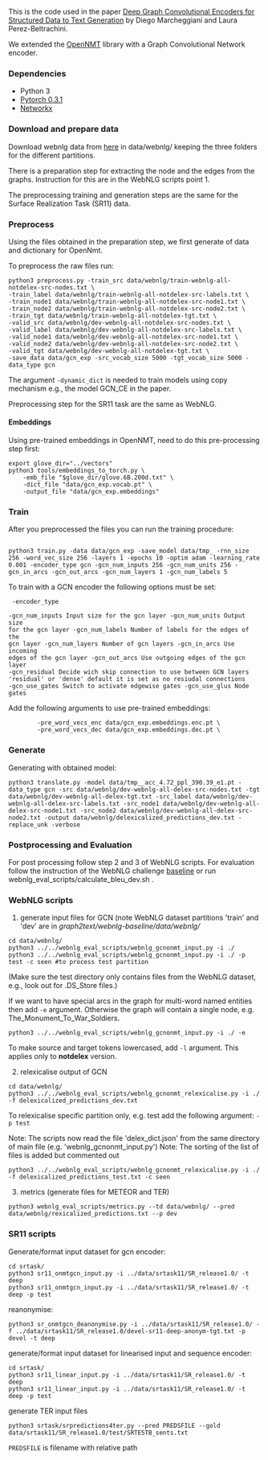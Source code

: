 This is the code used in the paper [Deep Graph Convolutional Encoders for Structured Data to Text Generation](http://aclweb.org/anthology/W18-6501) by Diego Marcheggiani and Laura Perez-Beltrachini.

We extended the [OpenNMT](https://github.com/OpenNMT/OpenNMT-py) library with a Graph Convolutional Network encoder.

### Dependencies
 - Python 3
 - [Pytorch 0.3.1](https://pytorch.org/get-started/locally/)
 - [Networkx](https://networkx.github.io) 


### Download and prepare data


Download webnlg data from [here](https://gitlab.com/shimorina/webnlg-dataset/tree/master/webnlg_challenge_2017)
in data/webnlg/ keeping the three folders for the different partitions.

There is a preparation step for extracting the node and the edges from the graphs.
Instruction for this are in the WebNLG scripts point 1.

The preprocessing training and generation steps are the same for the Surface Realization Task (SR11) data.

### Preprocess

Using the files obtained in the preparation step, we first generate of data and dictionary for OpenNmt.


To preprocess the raw files run:

```
python3 preprocess.py -train_src data/webnlg/train-webnlg-all-notdelex-src-nodes.txt \
-train_label data/webnlg/train-webnlg-all-notdelex-src-labels.txt \
-train_node1 data/webnlg/train-webnlg-all-notdelex-src-node1.txt \
-train_node2 data/webnlg/train-webnlg-all-notdelex-src-node2.txt \
-train_tgt data/webnlg/train-webnlg-all-notdelex-tgt.txt \
-valid_src data/webnlg/dev-webnlg-all-notdelex-src-nodes.txt \
-valid_label data/webnlg/dev-webnlg-all-notdelex-src-labels.txt \
-valid_node1 data/webnlg/dev-webnlg-all-notdelex-src-node1.txt \
-valid_node2 data/webnlg/dev-webnlg-all-notdelex-src-node2.txt \
-valid_tgt data/webnlg/dev-webnlg-all-notdelex-tgt.txt \
-save_data data/gcn_exp -src_vocab_size 5000 -tgt_vocab_size 5000 -data_type gcn 
```

The argument ```-dynamic_dict``` is needed to train models using copy mechanism e.g., the model GCN_CE in the paper.

Preprocessing step for the SR11 task are the same as WebNLG.

#### Embeddings

Using pre-trained embeddings in OpenNMT, need to do this pre-processing step first:
```
export glove_dir="../vectors"
python3 tools/embeddings_to_torch.py \
    -emb_file "$glove_dir/glove.6B.200d.txt" \
    -dict_file "data/gcn_exp.vocab.pt" \
    -output_file "data/gcn_exp.embeddings" 
```

### Train
After you preprocessed the files you can run the training procedure:
```

python3 train.py -data data/gcn_exp -save_model data/tmp_ -rnn_size 256 -word_vec_size 256 -layers 1 -epochs 10 -optim adam -learning_rate 0.001 -encoder_type gcn -gcn_num_inputs 256 -gcn_num_units 256 -gcn_in_arcs -gcn_out_arcs -gcn_num_layers 1 -gcn_num_labels 5
```

To train with a GCN encoder the following options must be set:
<code><pre>
-encoder_type  
-gcn_num_inputs Input size for the gcn layer
-gcn_num_units Output size for the gcn layer
-gcn_num_labels Number of labels for the edges of the gcn layer
-gcn_num_layers Number of gcn layers
-gcn_in_arcs Use incoming edges of the gcn layer
-gcn_out_arcs Use outgoing edges of the gcn layer
-gcn_residual Decide wich skip connection to use between GCN layers 'residual' or 'dense' default it is set as no resiudal connections
-gcn_use_gates  Switch to activate edgewise gates
-gcn_use_glus Node gates
</code></pre>


Add the following arguments to use pre-trained embeddings:
```
        -pre_word_vecs_enc data/gcn_exp.embeddings.enc.pt \
        -pre_word_vecs_dec data/gcn_exp.embeddings.dec.pt \
```

### Generate ###
Generating with obtained model:
```
python3 translate.py -model data/tmp__acc_4.72_ppl_390.39_e1.pt -data_type gcn -src data/webnlg/dev-webnlg-all-delex-src-nodes.txt -tgt data/webnlg/dev-webnlg-all-delex-tgt.txt -src_label data/webnlg/dev-webnlg-all-delex-src-labels.txt -src_node1 data/webnlg/dev-webnlg-all-delex-src-node1.txt -src_node2 data/webnlg/dev-webnlg-all-delex-src-node2.txt -output data/webnlg/delexicalized_predictions_dev.txt -replace_unk -verbose
```

### Postprocessing and Evaluation ###
For post processing follow step 2 and 3 of WebNLG scripts.
For evaluation follow the instruction of the WebNLG challenge [baseline](http://webnlg.loria.fr/pages/baseline.html) or run webnlg_eval_scripts/calculate_bleu_dev.sh .

### WebNLG scripts ###

1. generate input files for GCN (note WebNLG dataset partitions 'train' and 'dev' are in *graph2text/webnlg-baseline/data/webnlg/*
```
cd data/webnlg/
python3 ../../webnlg_eval_scripts/webnlg_gcnonmt_input.py -i ./
python3 ../../webnlg_eval_scripts/webnlg_gcnonmt_input.py -i ./ -p test -c seen #to process test partition
```
(Make sure the test directory only contains files from the WebNLG dataset, e.g., look out for .DS_Store files.)


If we want to have special arcs in the graph for multi-word named entities then add ```-e``` argument.
Otherwise the graph will contain a single node, e.g. The_Monument_To_War_Soldiers.

```
python3 ../../webnlg_eval_scripts/webnlg_gcnonmt_input.py -i ./ -e
```

To make source and target tokens lowercased, add ```-l``` argument. This applies only to **notdelex** version.

2. relexicalise output of GCN
```
cd data/webnlg/
python3 ../../webnlg_eval_scripts/webnlg_gcnonmt_relexicalise.py -i ./ -f delexicalized_predictions_dev.txt
```
To relexicalise specific partition only, e.g. test add the following argument:
```-p test```

Note: The scripts now read the file 'delex_dict.json' from the same directory of main file (e.g. 'webnlg_gcnonmt_input.py')
Note: The sorting of the list of files is added but commented out
```
python3 ../../webnlg_eval_scripts/webnlg_gcnonmt_relexicalise.py -i ./ -f delexicalized_predictions_test.txt -c seen
```


3. metrics (generate files for METEOR and TER)
```
python3 webnlg_eval_scripts/metrics.py --td data/webnlg/ --pred data/webnlg/rexicalized_predictions.txt --p dev
```

### SR11 scripts ###

Generate/format input dataset for gcn encoder:
```
cd srtask/
python3 sr11_onmtgcn_input.py -i ../data/srtask11/SR_release1.0/ -t deep
python3 sr11_onmtgcn_input.py -i ../data/srtask11/SR_release1.0/ -t deep -p test
```
reanonymise:
```
python3 sr_onmtgcn_deanonymise.py -i ../data/srtask11/SR_release1.0/ -f ../data/srtask11/SR_release1.0/devel-sr11-deep-anonym-tgt.txt -p devel -t deep
```
generate/format input dataset for linearised input and sequence encoder:
```
cd srtask/
python3 sr11_linear_input.py -i ../data/srtask11/SR_release1.0/ -t deep
python3 sr11_linear_input.py -i ../data/srtask11/SR_release1.0/ -t deep -p test
```

generate TER input files
```
python3 srtask/srpredictions4ter.py --pred PREDSFILE --gold data/srtask11/SR_release1.0/test/SRTESTB_sents.txt
```
```PREDSFILE``` is filename with relative path

